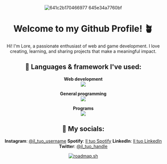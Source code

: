 <div align="center">

![641c2b170466977 645e34a7760bf](https://github.com/user-attachments/assets/b81e4adc-417c-4662-a161-4c46f1663461)

# Welcome to my Github Profile! 🪴

Hi! I'm Lore, a passionate enthusiast of web and game development. I love creating, learning, and sharing projects that make a meaningful impact.

## 🔧 Languages & framework I've used:

 **Web development**<br><img src="https://skillicons.dev/icons?i=html,css,javascript,react,vite,nodejs,bootstrap,express,php" /><br>
 
 **General programming**<br><img src="https://skillicons.dev/icons?i=java,cpp,cs,c" /><br>
 
 **Programs**<br><img src="https://skillicons.dev/icons?i=git,github,figma,godot,pr,ps,unity,vscode,eclipse,notion" /><br>

## 📲 My socials:

**Instagram**: [@il_tuo_username](https://instagram.com/il_tuo_username)
**Spotify**: [Il tuo Spotify](https://open.spotify.com/user/il_tuo_username)
**LinkedIn**: [Il tuo LinkedIn](https://linkedin.com/in/il-tuo-username)
**Twitter**: [@il_tuo_handle](https://twitter.com/il_tuo_handle)

[![roadmap.sh](https://roadmap.sh/card/wide/675b2e2decc889bb0d4323cf?variant=dark)](https://roadmap.sh)

</div>


